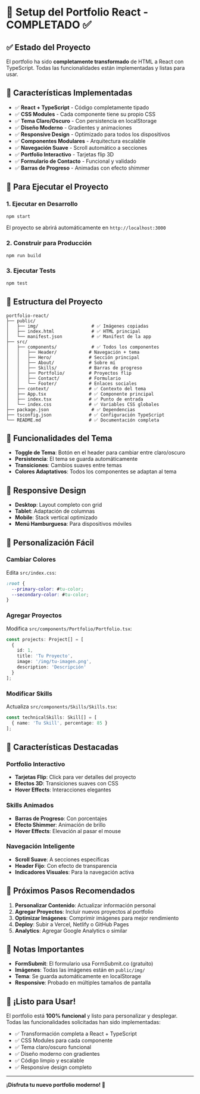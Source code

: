 # 🚀 Setup del Portfolio React - COMPLETADO ✅

## ✅ Estado del Proyecto

El portfolio ha sido **completamente transformado** de HTML a React con TypeScript. Todas las funcionalidades están implementadas y listas para usar.

## 🎯 Características Implementadas

- ✅ **React + TypeScript** - Código completamente tipado
- ✅ **CSS Modules** - Cada componente tiene su propio CSS
- ✅ **Tema Claro/Oscuro** - Con persistencia en localStorage
- ✅ **Diseño Moderno** - Gradientes y animaciones
- ✅ **Responsive Design** - Optimizado para todos los dispositivos
- ✅ **Componentes Modulares** - Arquitectura escalable
- ✅ **Navegación Suave** - Scroll automático a secciones
- ✅ **Portfolio Interactivo** - Tarjetas flip 3D
- ✅ **Formulario de Contacto** - Funcional y validado
- ✅ **Barras de Progreso** - Animadas con efecto shimmer

## 🚀 Para Ejecutar el Proyecto

### 1. **Ejecutar en Desarrollo**
```bash
npm start
```
El proyecto se abrirá automáticamente en `http://localhost:3000`

### 2. **Construir para Producción**
```bash
npm run build
```

### 3. **Ejecutar Tests**
```bash
npm test
```

## 📁 Estructura del Proyecto

```
portfolio-react/
├── public/
│   ├── img/                    # ✅ Imágenes copiadas
│   ├── index.html              # ✅ HTML principal
│   └── manifest.json           # ✅ Manifest de la app
├── src/
│   ├── components/             # ✅ Todos los componentes
│   │   ├── Header/            # Navegación + tema
│   │   ├── Hero/              # Sección principal
│   │   ├── About/             # Sobre mí
│   │   ├── Skills/            # Barras de progreso
│   │   ├── Portfolio/         # Proyectos flip
│   │   ├── Contact/           # Formulario
│   │   └── Footer/            # Enlaces sociales
│   ├── context/               # ✅ Contexto del tema
│   ├── App.tsx                # ✅ Componente principal
│   ├── index.tsx              # ✅ Punto de entrada
│   └── index.css              # ✅ Variables CSS globales
├── package.json                # ✅ Dependencias
├── tsconfig.json              # ✅ Configuración TypeScript
└── README.md                  # ✅ Documentación completa
```

## 🎨 Funcionalidades del Tema

- **Toggle de Tema**: Botón en el header para cambiar entre claro/oscuro
- **Persistencia**: El tema se guarda automáticamente
- **Transiciones**: Cambios suaves entre temas
- **Colores Adaptativos**: Todos los componentes se adaptan al tema

## 📱 Responsive Design

- **Desktop**: Layout completo con grid
- **Tablet**: Adaptación de columnas
- **Mobile**: Stack vertical optimizado
- **Menú Hamburguesa**: Para dispositivos móviles

## 🔧 Personalización Fácil

### Cambiar Colores
Edita `src/index.css`:
```css
:root {
  --primary-color: #tu-color;
  --secondary-color: #tu-color;
}
```

### Agregar Proyectos
Modifica `src/components/Portfolio/Portfolio.tsx`:
```typescript
const projects: Project[] = [
  {
    id: 1,
    title: 'Tu Proyecto',
    image: '/img/tu-imagen.png',
    description: 'Descripción'
  }
];
```

### Modificar Skills
Actualiza `src/components/Skills/Skills.tsx`:
```typescript
const technicalSkills: Skill[] = [
  { name: 'Tu Skill', percentage: 85 }
];
```

## 🌟 Características Destacadas

### Portfolio Interactivo
- **Tarjetas Flip**: Click para ver detalles del proyecto
- **Efectos 3D**: Transiciones suaves con CSS
- **Hover Effects**: Interacciones elegantes

### Skills Animados
- **Barras de Progreso**: Con porcentajes
- **Efecto Shimmer**: Animación de brillo
- **Hover Effects**: Elevación al pasar el mouse

### Navegación Inteligente
- **Scroll Suave**: A secciones específicas
- **Header Fijo**: Con efecto de transparencia
- **Indicadores Visuales**: Para la navegación activa

## 🎯 Próximos Pasos Recomendados

1. **Personalizar Contenido**: Actualizar información personal
2. **Agregar Proyectos**: Incluir nuevos proyectos al portfolio
3. **Optimizar Imágenes**: Comprimir imágenes para mejor rendimiento
4. **Deploy**: Subir a Vercel, Netlify o GitHub Pages
5. **Analytics**: Agregar Google Analytics o similar

## 🚨 Notas Importantes

- **FormSubmit**: El formulario usa FormSubmit.co (gratuito)
- **Imágenes**: Todas las imágenes están en `public/img/`
- **Tema**: Se guarda automáticamente en localStorage
- **Responsive**: Probado en múltiples tamaños de pantalla

## 🎉 ¡Listo para Usar!

El portfolio está **100% funcional** y listo para personalizar y desplegar. Todas las funcionalidades solicitadas han sido implementadas:

- ✅ Transformación completa a React + TypeScript
- ✅ CSS Modules para cada componente
- ✅ Tema claro/oscuro funcional
- ✅ Diseño moderno con gradientes
- ✅ Código limpio y escalable
- ✅ Responsive design completo

---

**¡Disfruta tu nuevo portfolio moderno! 🚀**


